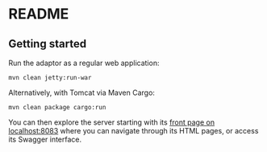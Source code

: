 # README

## Getting started

Run the adaptor as a regular web application:

    mvn clean jetty:run-war

Alternatively, with Tomcat via Maven Cargo:

    mvn clean package cargo:run

You can then explore the server starting with its [front page on localhost:8083](http://localhost:8083/adaptor-rm/) where you can navigate through its HTML pages, or access its Swagger interface. 

